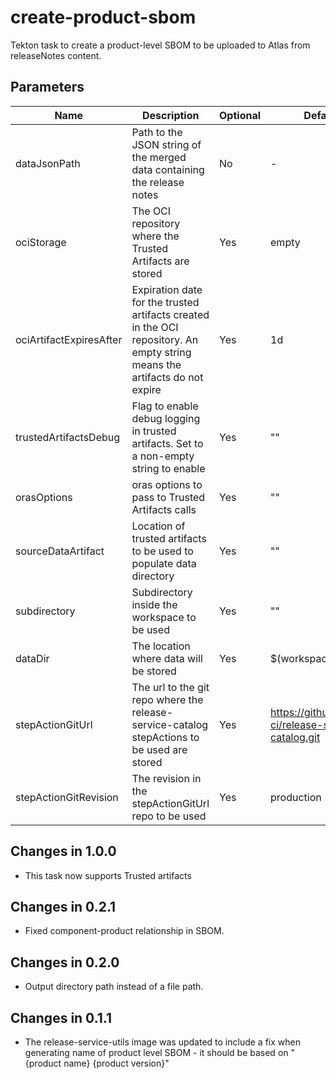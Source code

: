 # create-product-sbom

Tekton task to create a product-level SBOM to be uploaded to Atlas from
releaseNotes content.

## Parameters

| Name                    | Description                                                                                                                | Optional | Default value                                             |
|-------------------------|----------------------------------------------------------------------------------------------------------------------------| -------- |-----------------------------------------------------------|
| dataJsonPath            | Path to the JSON string of the merged data containing the release notes                                                    | No       | -                                                         |
| ociStorage              | The OCI repository where the Trusted Artifacts are stored                                                                  | Yes      | empty                                                     |
| ociArtifactExpiresAfter | Expiration date for the trusted artifacts created in the OCI repository. An empty string means the artifacts do not expire | Yes      | 1d                                                        |
| trustedArtifactsDebug   | Flag to enable debug logging in trusted artifacts. Set to a non-empty string to enable                                     | Yes      | ""                                                        |
| orasOptions             | oras options to pass to Trusted Artifacts calls                                                                            | Yes      | ""                                                        | 
| sourceDataArtifact      | Location of trusted artifacts to be used to populate data directory                                                        | Yes      | ""                                                        |
| subdirectory            | Subdirectory inside the workspace to be used                                                                               | Yes      | ""                                                        |
| dataDir                 | The location where data will be stored                                                                                     | Yes      | $(workspaces.data.path)                                   |
| stepActionGitUrl        | The url to the git repo where the release-service-catalog stepActions to be used are stored                                | Yes      | https://github.com/konflux-ci/release-service-catalog.git |
| stepActionGitRevision   | The revision in the stepActionGitUrl repo to be used                                                                       | Yes      | production                                                |

## Changes in 1.0.0
* This task now supports Trusted artifacts

## Changes in 0.2.1
* Fixed component-product relationship in SBOM.

## Changes in 0.2.0
* Output directory path instead of a file path.

## Changes in 0.1.1
* The release-service-utils image was updated to include a fix when generating name of product level SBOM - it should be based on "{product name} {product version}"
